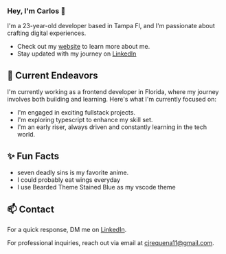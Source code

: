 ### Hey, I'm Carlos 👋 

I'm a 23-year-old developer based in Tampa Fl, and I'm passionate about crafting digital experiences. 

- Check out my [website](https://carlosjrequena.com/) to learn more about me.
- Stay updated with my journey on [LinkedIn](https://www.linkedin.com/in/carlosjrequena/)

## 🔭 Current Endeavors 

I'm currently working as a frontend developer in Florida, where my journey involves both building and learning. Here's what I'm currently focused on:

- I'm engaged in exciting fullstack projects.
- I'm exploring typescript to enhance my skill set.
- I'm an early riser, always driven and constantly learning in the tech world.

## ✨ Fun Facts 

- seven deadly sins is my favorite anime.
- I could probably eat wings everyday
- I use Bearded Theme Stained Blue as my vscode theme

## 📫 Contact

 For a quick response, DM me on [LinkedIn](https://carlosjrequena.com/). 
 
 For professional inquiries, reach out via email at [cjrequena11@gmail.com](mailto:cjrequena11@gmail.com). 
